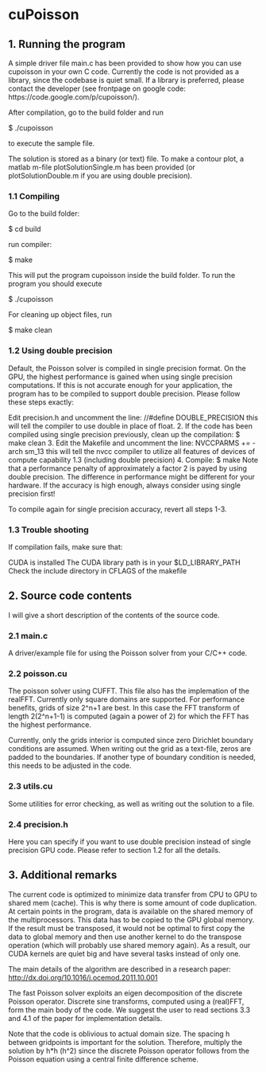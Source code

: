 <h1>cuPoisson</h1>
<h2>1. Running the program</h2>
A simple driver file main.c has been provided to show how you can use cupoisson in your own C code. Currently the code is not provided as a library, since the codebase is quiet small. If a library is preferred, please contact the developer (see frontpage on google code: https://code.google.com/p/cupoisson/).

After compilation, go to the build folder and run

$ ./cupoisson

to execute the sample file.

The solution is stored as a binary (or text) file. To make a contour plot, a matlab m-file plotSolutionSingle.m has been provided (or plotSolutionDouble.m if you are using double precision).

<h3>1.1 Compiling</h3>
Go to the build folder:

$ cd build

run compiler:

$ make

This will put the program cupoisson inside the build folder. To run the program you should execute

$ ./cupoisson

For cleaning up object files, run

$ make clean

<h3>1.2 Using double precision</h3>
Default, the Poisson solver is compiled in single precision format. On the GPU, the highest performance is gained when using single precision computations. If this is not accurate enough for your application, the program has to be compiled to support double precision. Please follow these steps exactly:

Edit precision.h and uncomment the line:
//#define DOUBLE_PRECISION
this will tell the compiler to use double in place of float.
2. If the code has been compiled using single precision previously,
clean up the compilation:
$ make clean
3. Edit the Makefile and uncomment the line:
NVCCPARMS += -arch sm_13
this will tell the nvcc compiler to utilize all features of devices of compute capability 1.3 (including double precision)
4. Compile:
$ make
Note that a performance penalty of approximately a factor 2 is payed by using double precision. The difference in performance might be different for your hardware. If the accuracy is high enough, always consider using single precision first!

To compile again for single precision accuracy, revert all steps 1-3.

<h3>1.3 Trouble shooting</h3>
If compilation fails, make sure that:

CUDA is installed
The CUDA library path is in your $LD_LIBRARY_PATH
Check the include directory in CFLAGS of the makefile
<h2>2. Source code contents</h2>
I will give a short description of the contents of the source code.

<h3>2.1 main.c</h3>
A driver/example file for using the Poisson solver from your C/C++ code.

<h3>2.2 poisson.cu</h3>
The poisson solver using CUFFT. This file also has the implemation of the realFFT. Currently only square domains are supported. For performance benefits, grids of size 2^n+1 are best. In this case the FFT transform of length 2(2^n+1-1) is computed (again a power of 2) for which the FFT has the highest performance.

Currently, only the grids interior is computed since zero Dirichlet boundary conditions are assumed. When writing out the grid as a text-file, zeros are padded to the boundaries. If another type of boundary condition is needed, this needs to be adjusted in the code.

<h3>2.3 utils.cu</h3>
Some utilities for error checking, as well as writing out the solution to a file.

<h3>2.4 precision.h</h3>
Here you can specify if you want to use double precision instead of single precision GPU code. Please refer to section 1.2 for all the details.

<h2>3. Additional remarks</h2>
The current code is optimized to minimize data transfer from CPU to GPU to shared mem (cache). This is why there is some amount of code duplication. At certain points in the program, data is available on the shared memory of the multiprocessors. This data has to be copied to the GPU global memory. If the result must be transposed, it would not be optimal to first copy the data to global memory and then use another kernel to do the transpose operation (which will probably use shared memory again). As a result, our CUDA kernels are quiet big and have several tasks instead of only one.

The main details of the algorithm are described in a research paper: http://dx.doi.org/10.1016/j.ocemod.2011.10.001

The fast Poisson solver exploits an eigen decomposition of the discrete Poisson operator. Discrete sine transforms, computed using a (real)FFT, form the main body of the code. We suggest the user to read sections 3.3 and 4.1 of the paper for implementation details.

Note that the code is oblivious to actual domain size. The spacing h between gridpoints is important for the solution. Therefore, multiply the solution by h*h (h^2) since the discrete Poisson operator follows from the Poisson equation using a central finite difference scheme.
